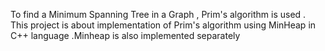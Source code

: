 To find a Minimum Spanning Tree in a Graph , Prim's algorithm is used . This project is about implementation of Prim's algorithm 
using MinHeap in C++ language .Minheap is also implemented separately 
